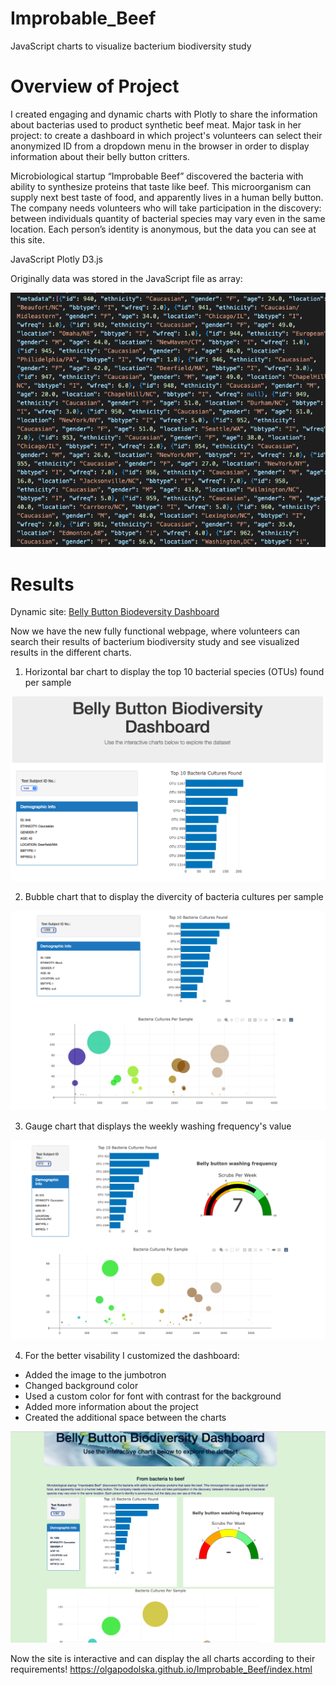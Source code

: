 # Improbable_Beef
JavaScript charts to visualize bacterium biodiversity study

# Overview of Project

I created engaging and dynamic charts with Plotly to share the information about bacterias used to product synthetic beef meat. Major task in her project: to create a dashboard in which project's volunteers can select their anonymized ID from a dropdown menu in the browser in order to display information about their belly button critters.

Microbiological startup “Improbable Beef” discovered the bacteria with ability to synthesize proteins that taste like beef.  This microorganism can supply next best taste of food, and apparently lives in a human belly button. The company needs volunteers who will take participation in the discovery: between individuals quantity of bacterial species may vary even in the same location. Each person’s identity is anonymous, but the data you can see at this site.  

JavaScript
Plotly
D3.js

Originally data was stored in the JavaScript file as array:

![array.png](/Beef_data/array.png) 

# Results

Dynamic site: <a href="https://olgapodolska.github.io/Improbable_Beef/index.html">Belly Button Biodeversity Dashboard</a>

Now we have the new fully functional webpage, where volunteers can search their results of bacterium biodiversity study and see visualized results in the different charts.

1. Horizontal bar chart to display the top 10 bacterial species (OTUs) found per sample

![bar.png](/Beef_data/bar.png) 

2. Bubble chart that to display the divercity of bacteria cultures per sample

![bubble.png](/Beef_data/bubble.png) 

3. Gauge chart that displays the weekly washing frequency's value

![gauge.png](/Beef_data/gauge.png) 

4. For the better visability I customized the dashboard:

* Added the image to the jumbotron
* Changed background color
* Used a custom color for font with contrast for the background
* Added more information about the project 
* Created the additional space between the charts

![site.png](/Beef_data/site.png) 

Now the site is interactive and can display the all charts according to their requirements!
https://olgapodolska.github.io/Improbable_Beef/index.html 